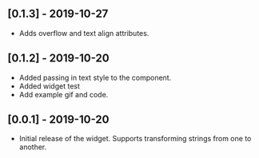 ## [0.1.3] - 2019-10-27
* Adds overflow and text align attributes.

## [0.1.2] - 2019-10-20
* Added passing in text style to the component.
* Added widget test
* Add example gif and code.


## [0.0.1] - 2019-10-20

* Initial release of the widget. Supports transforming strings from one to another.
